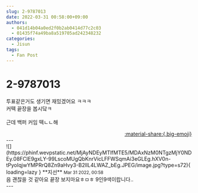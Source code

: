 ```yaml
---
slug: 2-9787013
date: 2022-03-31 00:58:00+09:00
authors:
  - 041d14b04a0ed2f0b2ab0414d77c2c03
  - 01435f74a49ba8a519705ad242348232
categories:
  - Jisun
tags:
  - Fan Post
---
```


# 2-9787013

<div class="post-container" markdown="1">
<div class="content-container md-sidebar__scrollwrap" markdown="1">

투표같은거도 생기면 재밌겠어요 ㅋㅋㅋ<br>커떽 끝장을 봅시닼ㅋ<br><br>근데 백퍼 커임 떽ㄴㄴ해

</div>
</div>

<div style="text-align: right;" markdown="1">
<a href="https://weverse.io/fromis9/fanpost/2-9787013" style="text-align: right;">:material-share:{.big-emoji}</a>
</div>
---

<div class="comments-container md-sidebar__scrollwrap" markdown="1">
<div class="comment" markdown="1">
<div class='id-container' markdown="1">
![](https://phinf.wevpstatic.net/MjAyNDEyMTlfMTE5/MDAxNzM0NTgzMjY0NDEy.08FClE9gxLY-99LscoMUgQbKnrVicLFFWSqmAi3eGLEg.hXV0n-tPyoIqjwYMPRrQ8Zn9aHvy3-B2llL4LWAZ_bEg.JPEG/image.jpg?type=s72){ loading=lazy }
**<span class="artist">지선</span>** <small>Mar 31 2022, 00:58</small><br>
</div>
<div class='comment-body' markdown="1">
음 괜찮을 것 같아요 끝장 보지마요ㅎㅁㅎ 9인9색이랍니다..
</div>
</div>
</div>
---
